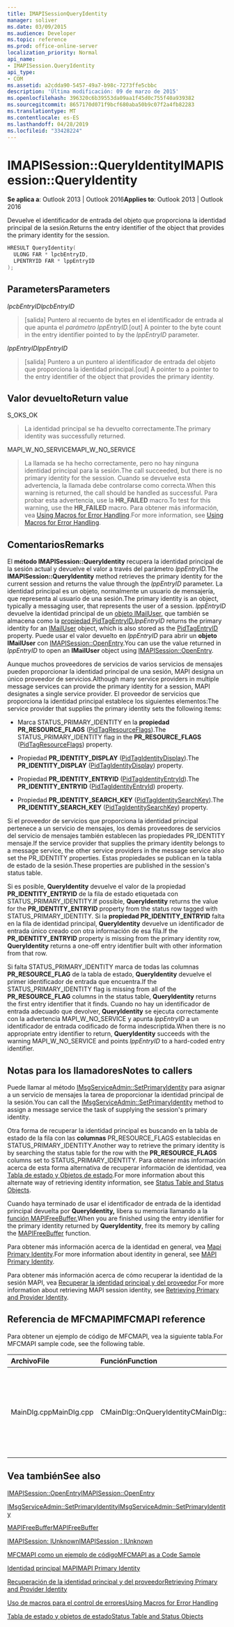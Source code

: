 ```yaml
---
title: IMAPISessionQueryIdentity
manager: soliver
ms.date: 03/09/2015
ms.audience: Developer
ms.topic: reference
ms.prod: office-online-server
localization_priority: Normal
api_name:
- IMAPISession.QueryIdentity
api_type:
- COM
ms.assetid: a2cdda90-5457-49a7-b98c-7273ffe5cbbc
description: 'Última modificación: 09 de marzo de 2015'
ms.openlocfilehash: 396320c6b39553da09aa1f45d0c755f40a939382
ms.sourcegitcommit: 8657170d071f9bcf680aba50b9c07f2a4fb82283
ms.translationtype: MT
ms.contentlocale: es-ES
ms.lasthandoff: 04/28/2019
ms.locfileid: "33428224"
---
```

# <a name="imapisessionqueryidentity"></a><span data-ttu-id="01ee0-103">IMAPISession::QueryIdentity</span><span class="sxs-lookup"><span data-stu-id="01ee0-103">IMAPISession::QueryIdentity</span></span>

  
  
<span data-ttu-id="01ee0-104">**Se aplica a**: Outlook 2013 | Outlook 2016</span><span class="sxs-lookup"><span data-stu-id="01ee0-104">**Applies to**: Outlook 2013 | Outlook 2016</span></span> 
  
<span data-ttu-id="01ee0-105">Devuelve el identificador de entrada del objeto que proporciona la identidad principal de la sesión.</span><span class="sxs-lookup"><span data-stu-id="01ee0-105">Returns the entry identifier of the object that provides the primary identity for the session.</span></span>
  
```cpp
HRESULT QueryIdentity(
  ULONG FAR * lpcbEntryID,
  LPENTRYID FAR * lppEntryID
);
```

## <a name="parameters"></a><span data-ttu-id="01ee0-106">Parameters</span><span class="sxs-lookup"><span data-stu-id="01ee0-106">Parameters</span></span>

 <span data-ttu-id="01ee0-107">_lpcbEntryID_</span><span class="sxs-lookup"><span data-stu-id="01ee0-107">_lpcbEntryID_</span></span>
  
> <span data-ttu-id="01ee0-108">[salida] Puntero al recuento de bytes en el identificador de entrada al que apunta el _parámetro lppEntryID._</span><span class="sxs-lookup"><span data-stu-id="01ee0-108">[out] A pointer to the byte count in the entry identifier pointed to by the  _lppEntryID_ parameter.</span></span> 
    
 <span data-ttu-id="01ee0-109">_lppEntryID_</span><span class="sxs-lookup"><span data-stu-id="01ee0-109">_lppEntryID_</span></span>
  
> <span data-ttu-id="01ee0-110">[salida] Puntero a un puntero al identificador de entrada del objeto que proporciona la identidad principal.</span><span class="sxs-lookup"><span data-stu-id="01ee0-110">[out] A pointer to a pointer to the entry identifier of the object that provides the primary identity.</span></span>
    
## <a name="return-value"></a><span data-ttu-id="01ee0-111">Valor devuelto</span><span class="sxs-lookup"><span data-stu-id="01ee0-111">Return value</span></span>

<span data-ttu-id="01ee0-112">S_OK</span><span class="sxs-lookup"><span data-stu-id="01ee0-112">S_OK</span></span> 
  
> <span data-ttu-id="01ee0-113">La identidad principal se ha devuelto correctamente.</span><span class="sxs-lookup"><span data-stu-id="01ee0-113">The primary identity was successfully returned.</span></span>
    
<span data-ttu-id="01ee0-114">MAPI_W_NO_SERVICE</span><span class="sxs-lookup"><span data-stu-id="01ee0-114">MAPI_W_NO_SERVICE</span></span> 
  
> <span data-ttu-id="01ee0-115">La llamada se ha hecho correctamente, pero no hay ninguna identidad principal para la sesión.</span><span class="sxs-lookup"><span data-stu-id="01ee0-115">The call succeeded, but there is no primary identity for the session.</span></span> <span data-ttu-id="01ee0-116">Cuando se devuelve esta advertencia, la llamada debe controlarse como correcta.</span><span class="sxs-lookup"><span data-stu-id="01ee0-116">When this warning is returned, the call should be handled as successful.</span></span> <span data-ttu-id="01ee0-117">Para probar esta advertencia, use la **HR_FAILED** macro.</span><span class="sxs-lookup"><span data-stu-id="01ee0-117">To test for this warning, use the **HR_FAILED** macro.</span></span> <span data-ttu-id="01ee0-118">Para obtener más información, vea [Using Macros for Error Handling](using-macros-for-error-handling.md).</span><span class="sxs-lookup"><span data-stu-id="01ee0-118">For more information, see [Using Macros for Error Handling](using-macros-for-error-handling.md).</span></span>
    
## <a name="remarks"></a><span data-ttu-id="01ee0-119">Comentarios</span><span class="sxs-lookup"><span data-stu-id="01ee0-119">Remarks</span></span>

<span data-ttu-id="01ee0-120">El **método IMAPISession::QueryIdentity** recupera la identidad principal de la sesión actual y devuelve el valor a través del parámetro _lppEntryID._</span><span class="sxs-lookup"><span data-stu-id="01ee0-120">The **IMAPISession::QueryIdentity** method retrieves the primary identity for the current session and returns the value through the  _lppEntryID_ parameter.</span></span> <span data-ttu-id="01ee0-121">La identidad principal es un objeto, normalmente un usuario de mensajería, que representa al usuario de una sesión.</span><span class="sxs-lookup"><span data-stu-id="01ee0-121">The primary identity is an object, typically a messaging user, that represents the user of a session.</span></span>  <span data-ttu-id="01ee0-122">_lppEntryID_ devuelve la identidad principal de un [objeto IMailUser,](imailuserimapiprop.md) que también se almacena como la [propiedad PidTagEntryID.](pidtagentryid-canonical-property.md)</span><span class="sxs-lookup"><span data-stu-id="01ee0-122">_lppEntryID_ returns the primary identity for an [IMailUser](imailuserimapiprop.md) object, which is also stored as the [PidTagEntryID](pidtagentryid-canonical-property.md) property.</span></span> <span data-ttu-id="01ee0-123">Puede usar el valor devuelto en  _lppEntryID_ para abrir un **objeto IMailUser** con [IMAPISession::OpenEntry](imapisession-openentry.md).</span><span class="sxs-lookup"><span data-stu-id="01ee0-123">You can use the value returned in  _lppEntryID_ to open an **IMailUser** object using [IMAPISession::OpenEntry](imapisession-openentry.md).</span></span>
  
<span data-ttu-id="01ee0-124">Aunque muchos proveedores de servicios de varios servicios de mensajes pueden proporcionar la identidad principal de una sesión, MAPI designa un único proveedor de servicios.</span><span class="sxs-lookup"><span data-stu-id="01ee0-124">Although many service providers in multiple message services can provide the primary identity for a session, MAPI designates a single service provider.</span></span> <span data-ttu-id="01ee0-125">El proveedor de servicios que proporciona la identidad principal establece los siguientes elementos:</span><span class="sxs-lookup"><span data-stu-id="01ee0-125">The service provider that supplies the primary identity sets the following items:</span></span>
  
- <span data-ttu-id="01ee0-126">Marca STATUS_PRIMARY_IDENTITY en la **propiedad PR_RESOURCE_FLAGS** ([PidTagResourceFlags](pidtagresourceflags-canonical-property.md)).</span><span class="sxs-lookup"><span data-stu-id="01ee0-126">The STATUS_PRIMARY_IDENTITY flag in the **PR_RESOURCE_FLAGS** ([PidTagResourceFlags](pidtagresourceflags-canonical-property.md)) property.</span></span>
    
- <span data-ttu-id="01ee0-127">Propiedad **PR_IDENTITY_DISPLAY** ([PidTagIdentityDisplay](pidtagidentitydisplay-canonical-property.md)).</span><span class="sxs-lookup"><span data-stu-id="01ee0-127">The **PR_IDENTITY_DISPLAY** ([PidTagIdentityDisplay](pidtagidentitydisplay-canonical-property.md)) property.</span></span>
    
- <span data-ttu-id="01ee0-128">Propiedad **PR_IDENTITY_ENTRYID** ([PidTagIdentityEntryId](pidtagidentityentryid-canonical-property.md)).</span><span class="sxs-lookup"><span data-stu-id="01ee0-128">The **PR_IDENTITY_ENTRYID** ([PidTagIdentityEntryId](pidtagidentityentryid-canonical-property.md)) property.</span></span>
    
- <span data-ttu-id="01ee0-129">Propiedad **PR_IDENTITY_SEARCH_KEY** ([PidTagIdentitySearchKey](pidtagidentitysearchkey-canonical-property.md)).</span><span class="sxs-lookup"><span data-stu-id="01ee0-129">The **PR_IDENTITY_SEARCH_KEY** ([PidTagIdentitySearchKey](pidtagidentitysearchkey-canonical-property.md)) property.</span></span>
    
<span data-ttu-id="01ee0-130">Si el proveedor de servicios que proporciona la identidad principal pertenece a un servicio de mensajes, los demás proveedores de servicios del servicio de mensajes también establecen las propiedades PR_IDENTITY mensaje.</span><span class="sxs-lookup"><span data-stu-id="01ee0-130">If the service provider that supplies the primary identity belongs to a message service, the other service providers in the message service also set the PR_IDENTITY properties.</span></span> <span data-ttu-id="01ee0-131">Estas propiedades se publican en la tabla de estado de la sesión.</span><span class="sxs-lookup"><span data-stu-id="01ee0-131">These properties are published in the session's status table.</span></span> 
  
<span data-ttu-id="01ee0-132">Si es posible, **QueryIdentity** devuelve el valor de la propiedad **PR_IDENTITY_ENTRYID** de la fila de estado etiquetada con STATUS_PRIMARY_IDENTITY.</span><span class="sxs-lookup"><span data-stu-id="01ee0-132">If possible, **QueryIdentity** returns the value for the **PR_IDENTITY_ENTRYID** property from the status row tagged with STATUS_PRIMARY_IDENTITY.</span></span> <span data-ttu-id="01ee0-133">Si la **propiedad PR_IDENTITY_ENTRYID** falta en la fila de identidad principal, **QueryIdentity** devuelve un identificador de entrada único creado con otra información de esa fila.</span><span class="sxs-lookup"><span data-stu-id="01ee0-133">If the **PR_IDENTITY_ENTRYID** property is missing from the primary identity row, **QueryIdentity** returns a one-off entry identifier built with other information from that row.</span></span> 
  
<span data-ttu-id="01ee0-134">Si falta STATUS_PRIMARY_IDENTITY marca de todas las columnas **PR_RESOURCE_FLAG** de la tabla de estado, **QueryIdentity** devuelve el primer identificador de entrada que encuentra.</span><span class="sxs-lookup"><span data-stu-id="01ee0-134">If the STATUS_PRIMARY_IDENTITY flag is missing from all of the **PR_RESOURCE_FLAG** columns in the status table, **QueryIdentity** returns the first entry identifier that it finds.</span></span> <span data-ttu-id="01ee0-135">Cuando no hay un identificador de entrada adecuado que devolver, **QueryIdentity** se ejecuta correctamente con la advertencia MAPI_W_NO_SERVICE y apunta  _lppEntryID_ a un identificador de entrada codificado de forma indescriptida.</span><span class="sxs-lookup"><span data-stu-id="01ee0-135">When there is no appropriate entry identifier to return, **QueryIdentity** succeeds with the warning MAPI_W_NO_SERVICE and points  _lppEntryID_ to a hard-coded entry identifier.</span></span> 
  
## <a name="notes-to-callers"></a><span data-ttu-id="01ee0-136">Notas para los llamadores</span><span class="sxs-lookup"><span data-stu-id="01ee0-136">Notes to callers</span></span>

<span data-ttu-id="01ee0-137">Puede llamar al método [IMsgServiceAdmin::SetPrimaryIdentity](imsgserviceadmin-setprimaryidentity.md) para asignar a un servicio de mensajes la tarea de proporcionar la identidad principal de la sesión.</span><span class="sxs-lookup"><span data-stu-id="01ee0-137">You can call the [IMsgServiceAdmin::SetPrimaryIdentity](imsgserviceadmin-setprimaryidentity.md) method to assign a message service the task of supplying the session's primary identity.</span></span> 
  
<span data-ttu-id="01ee0-138">Otra forma de recuperar la identidad principal es buscando en la tabla de estado de la fila con las **columnas** PR_RESOURCE_FLAGS establecidas en STATUS_PRIMARY_IDENTITY.</span><span class="sxs-lookup"><span data-stu-id="01ee0-138">Another way to retrieve the primary identity is by searching the status table for the row with the **PR_RESOURCE_FLAGS** columns set to STATUS_PRIMARY_IDENTITY.</span></span> <span data-ttu-id="01ee0-139">Para obtener más información acerca de esta forma alternativa de recuperar información de identidad, vea [Tabla de estado y Objetos de estado](status-table-and-status-objects.md).</span><span class="sxs-lookup"><span data-stu-id="01ee0-139">For more information about this alternate way of retrieving identity information, see [Status Table and Status Objects](status-table-and-status-objects.md).</span></span>
  
<span data-ttu-id="01ee0-140">Cuando haya terminado de usar el identificador de entrada de la identidad principal devuelta por **QueryIdentity,** libera su memoria llamando a la [función MAPIFreeBuffer.](mapifreebuffer.md)</span><span class="sxs-lookup"><span data-stu-id="01ee0-140">When you are finished using the entry identifier for the primary identity returned by **QueryIdentity**, free its memory by calling the [MAPIFreeBuffer](mapifreebuffer.md) function.</span></span> 
  
<span data-ttu-id="01ee0-141">Para obtener más información acerca de la identidad en general, vea [Mapi Primary Identity](mapi-primary-identity.md).</span><span class="sxs-lookup"><span data-stu-id="01ee0-141">For more information about identity in general, see [MAPI Primary Identity](mapi-primary-identity.md).</span></span> 
  
<span data-ttu-id="01ee0-142">Para obtener más información acerca de cómo recuperar la identidad de la sesión MAPI, vea [Recuperar la identidad principal y del proveedor](retrieving-primary-and-provider-identity.md).</span><span class="sxs-lookup"><span data-stu-id="01ee0-142">For more information about retrieving MAPI session identity, see [Retrieving Primary and Provider Identity](retrieving-primary-and-provider-identity.md).</span></span> 
  
## <a name="mfcmapi-reference"></a><span data-ttu-id="01ee0-143">Referencia de MFCMAPI</span><span class="sxs-lookup"><span data-stu-id="01ee0-143">MFCMAPI reference</span></span>

<span data-ttu-id="01ee0-144">Para obtener un ejemplo de código de MFCMAPI, vea la siguiente tabla.</span><span class="sxs-lookup"><span data-stu-id="01ee0-144">For MFCMAPI sample code, see the following table.</span></span>
  
|<span data-ttu-id="01ee0-145">**Archivo**</span><span class="sxs-lookup"><span data-stu-id="01ee0-145">**File**</span></span>|<span data-ttu-id="01ee0-146">**Función**</span><span class="sxs-lookup"><span data-stu-id="01ee0-146">**Function**</span></span>|<span data-ttu-id="01ee0-147">**Comentario**</span><span class="sxs-lookup"><span data-stu-id="01ee0-147">**Comment**</span></span>|
|:-----|:-----|:-----|
|<span data-ttu-id="01ee0-148">MainDlg.cpp</span><span class="sxs-lookup"><span data-stu-id="01ee0-148">MainDlg.cpp</span></span>  <br/> |<span data-ttu-id="01ee0-149">CMainDlg::OnQueryIdentity</span><span class="sxs-lookup"><span data-stu-id="01ee0-149">CMainDlg::OnQueryIdentity</span></span>  <br/> |<span data-ttu-id="01ee0-150">MFCMAPI usa el **método IMAPISession::QueryIdentity** para abrir la entrada de la libreta de direcciones para la identidad principal de la sesión.</span><span class="sxs-lookup"><span data-stu-id="01ee0-150">MFCMAPI uses the **IMAPISession::QueryIdentity** method to open the address book entry for the primary identity of the session.</span></span>  <br/> |
   
## <a name="see-also"></a><span data-ttu-id="01ee0-151">Vea también</span><span class="sxs-lookup"><span data-stu-id="01ee0-151">See also</span></span>



[<span data-ttu-id="01ee0-152">IMAPISession::OpenEntry</span><span class="sxs-lookup"><span data-stu-id="01ee0-152">IMAPISession::OpenEntry</span></span>](imapisession-openentry.md)
  
[<span data-ttu-id="01ee0-153">IMsgServiceAdmin::SetPrimaryIdentity</span><span class="sxs-lookup"><span data-stu-id="01ee0-153">IMsgServiceAdmin::SetPrimaryIdentity</span></span>](imsgserviceadmin-setprimaryidentity.md)
  
[<span data-ttu-id="01ee0-154">MAPIFreeBuffer</span><span class="sxs-lookup"><span data-stu-id="01ee0-154">MAPIFreeBuffer</span></span>](mapifreebuffer.md)
  
[<span data-ttu-id="01ee0-155">IMAPISession: IUnknown</span><span class="sxs-lookup"><span data-stu-id="01ee0-155">IMAPISession : IUnknown</span></span>](imapisessioniunknown.md)


[<span data-ttu-id="01ee0-156">MFCMAPI como un ejemplo de código</span><span class="sxs-lookup"><span data-stu-id="01ee0-156">MFCMAPI as a Code Sample</span></span>](mfcmapi-as-a-code-sample.md)
  
[<span data-ttu-id="01ee0-157">Identidad principal MAPI</span><span class="sxs-lookup"><span data-stu-id="01ee0-157">MAPI Primary Identity</span></span>](mapi-primary-identity.md)
  
[<span data-ttu-id="01ee0-158">Recuperación de la identidad principal y del proveedor</span><span class="sxs-lookup"><span data-stu-id="01ee0-158">Retrieving Primary and Provider Identity</span></span>](retrieving-primary-and-provider-identity.md)
  
[<span data-ttu-id="01ee0-159">Uso de macros para el control de errores</span><span class="sxs-lookup"><span data-stu-id="01ee0-159">Using Macros for Error Handling</span></span>](using-macros-for-error-handling.md)
  
[<span data-ttu-id="01ee0-160">Tabla de estado y objetos de estado</span><span class="sxs-lookup"><span data-stu-id="01ee0-160">Status Table and Status Objects</span></span>](status-table-and-status-objects.md)


